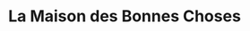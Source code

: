 ---
title: "La Maison des Bonnes Choses"
url: /lege-cap-ferret/la-maison-des-bonnes-choses/
shop: charcuterie
---